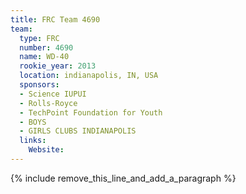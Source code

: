 ```yaml
---
title: FRC Team 4690
team:
  type: FRC
  number: 4690
  name: WD-40
  rookie_year: 2013
  location: indianapolis, IN, USA
  sponsors:
  - Science IUPUI
  - Rolls-Royce
  - TechPoint Foundation for Youth
  - BOYS
  - GIRLS CLUBS INDIANAPOLIS
  links:
    Website:
---
```


{% include remove_this_line_and_add_a_paragraph %}